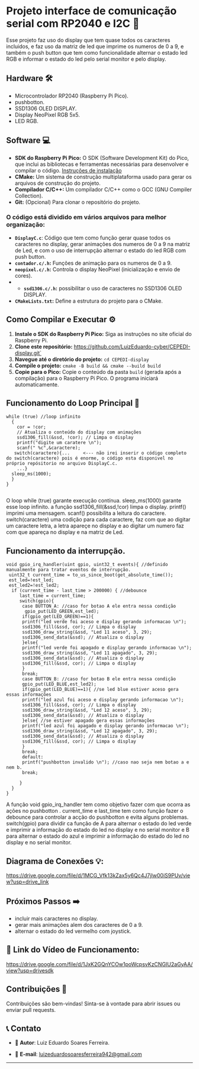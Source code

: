 # Projeto interface de comunicação serial com RP2040 e I2C 🚀

Esse projeto faz uso do display que tem quase todos os caracteres incluidos, e faz uso da matriz de led que imprime os numeros de 0 a 9, e também o push button que tem como funcionalidade alternar o estado led RGB e informar o estado do led pelo serial monitor e pelo display.

## Hardware 🛠️

- Microcontrolador RP2040 (Raspberry Pi Pico).
- pushbotton.
- SSD1306 OLED DISPLAY.
- Display NeoPixel RGB 5x5.
- LED RGB.

## Software 💻

* **SDK do Raspberry Pi Pico:** O SDK (Software Development Kit) do Pico, que inclui as bibliotecas e ferramentas necessárias para desenvolver e compilar o código. [Instruções de instalação](https://www.raspberrypi.com/documentation/pico/getting-started/)
* **CMake:** Um sistema de construção multiplataforma usado para gerar os arquivos de construção do projeto.
* **Compilador C/C++:**  Um compilador C/C++ como o GCC (GNU Compiler Collection).
* **Git:** (Opcional) Para clonar o repositório do projeto.


### O código está dividido em vários arquivos para melhor organização:

- **`DisplayC.c`**: Código que tem como função gerar quase todos os caracteres no display, gerar animações dos numeros de 0 a 9 na matriz de Led, e com o uso de interrupção alternar o estado do led RGB com push button.
- **`contador.c/.h`:** Funções de animação para os numeros de 0 a 9.
- **`neopixel.c/.h`:** Controla o display NeoPixel (inicialização e envio de cores).
- - **`ssd1306.c/.h`:** possibilitar o uso de caracteres no SSD1306 OLED DISPLAY.
- **`CMakeLists.txt`:** Define a estrutura do projeto para o CMake.



## Como Compilar e Executar ⚙️

1. **Instale o SDK do Raspberry Pi Pico:** Siga as instruções no site oficial do Raspberry Pi.
2. **Clone este repositório:** https://github.com/LuizEduardo-cyber/CEPEDI-display.git`
3. **Navegue até o diretório do projeto:** `cd CEPEDI-display`
4. **Compile o projeto:** `cmake -B build && cmake --build build`
5. **Copie para o Pico:** Copie o conteúdo da pasta `build` (gerada após a compilação) para o Raspberry Pi Pico. O programa iniciará automaticamente.


## Funcionamento do Loop Principal 🔄 
```
while (true) //loop infinito
  {
    cor = !cor;
    // Atualiza o conteúdo do display com animações
    ssd1306_fill(&ssd, !cor); // Limpa o display
    printf("digite um caratere \n");
    scanf(" %c",&caractere);
   switch(caractere){...     <--- não irei inserir o código completo do switch(caractere) pois é enorme, o código esta disponivel no próprio repósitorio no arquivo DisplayC.c.
    ...}
  sleep_ms(1000);
  }
}
   
  ```
O loop while (true) garante execução contínua. sleep_ms(1000) garante esse loop infinito. a função ssd1306_fill(&ssd,!cor) limpa o display. printf() imprimi uma mensagem. scanf() possibilita a leitura do caractere. switch(caractere) uma codição para cada caractere, faz com que ao digitar um caractere letra, a letra apareçe no display e ao digitar um numero faz com que apareça no display e na matriz de Led.
## Funcionamento da interrupção.
```
void gpio_irq_handler(uint gpio, uint32_t events){ //definido manualmente para tratar eventos de interrupção.
 uint32_t current_time = to_us_since_boot(get_absolute_time());
 est_led=!est_led;
 est_led2=!est_led2;
  if (current_time - last_time > 200000) { //debounce
     last_time = current_time;
     switch(gpio){
      case BUTTON_A: //caso for botao A ele entra nessa condição
       gpio_put(LED_GREEN,est_led);
      if(gpio_get(LED_GREEN)==1){
      printf("led verde foi aceso e display gerando informacao \n");
      ssd1306_fill(&ssd, cor); // Limpa o display
      ssd1306_draw_string(&ssd, "Led 11 aceso", 3, 29);
      ssd1306_send_data(&ssd); // Atualiza o display
      }else{
      printf("led verde foi apagado e display gerando informacao \n");
      ssd1306_draw_string(&ssd, "Led 11 apagado", 3, 29);
      ssd1306_send_data(&ssd); // Atualiza o display
      ssd1306_fill(&ssd, cor); // Limpa o display
      }
      break;
      case BUTTON_B: //caso for botao B ele entra nessa condição
      gpio_put(LED_BLUE,est_led2);
      if(gpio_get(LED_BLUE)==1){ //se led blue estiver aceso gera essas informações
      printf("led azul foi aceso e display gerando informacao \n");
      ssd1306_fill(&ssd, cor); // Limpa o display
      ssd1306_draw_string(&ssd, "Led 12 aceso", 3, 29);
      ssd1306_send_data(&ssd); // Atualiza o display
      }else{ //se estiver apagado gera essas informações
      printf("led azul foi apagado e display gerando informacao \n");
      ssd1306_draw_string(&ssd, "Led 12 apagado", 3, 29);
      ssd1306_send_data(&ssd); // Atualiza o display
      ssd1306_fill(&ssd, cor); // Limpa o display
      }
      break;
      default:
      printf("pushbotton invalido \n"); //caso nao seja nem botao a e nem b.
      break;

     }
  }
}

  ```
A função void gpio_irq_handler tem como objetivo fazer com que ocorra as ações no pushbotton . current_time e last_time tem como função fazer o debounce para controlar a acção do pushbotton e evita alguns problemas. switch(gpio) para dividir ca função de A para alternar o estado do led verde e imprimir a informação do estado do led no display e no serial monitor e B  para alternar o estado do azul e imprimir a informação do estado do led no display e no serial monitor. 
## Diagrama de Conexões 💡:

https://drive.google.com/file/d/1MCG_Vfk13kZax5y6Qc4J7jIw00iS9PUv/view?usp=drive_link

## Próximos Passos ➡️

- incluir mais caracteres no display.
- gerar mais animações alem dos caracteres de 0 a 9.
- alternar o estado do led vermelho com joystick.
  
 ## 🔗 Link do Vídeo de Funcionamento:
 https://drive.google.com/file/d/1JxK2GQnYCOw1poWcpsvKzCNGIU2aGyAA/view?usp=drivesdk

 ## Contribuições 🤝

Contribuições são bem-vindas! Sinta-se à vontade para abrir issues ou enviar pull requests.

## 📞 Contato

- 👤 **Autor**: Luiz Eduardo Soares Ferreira.
 
- 📧 **E-mail**: luizeduardosoaresferreira942@gmail.com 

--- 

